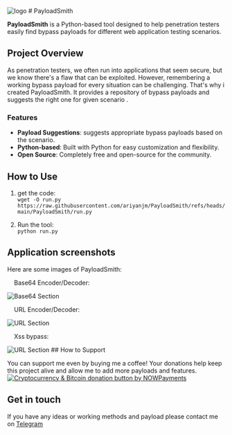 <img src="https://raw.githubusercontent.com/ariyanjm/PayloadSmith/refs/heads/main/logo/logo.png" alt="logo" />
# PayloadSmith

**PayloadSmith** is a Python-based tool designed to help penetration testers easily find bypass payloads for different web application testing scenarios.
## Project Overview

As penetration testers, we often run into applications that seem secure, but we know there's a flaw that can be exploited. However, remembering a working bypass payload for every situation can be challenging. That's why i created PayloadSmith. It provides a repository of bypass payloads and suggests the right one for given scenario .

### Features
- **Payload Suggestions**: suggests appropriate bypass payloads based on the scenario.
- **Python-based**: Built with Python for easy customization and flexibility.
- **Open Source**: Completely free and open-source for the community.

## How to Use

1. get the code:  
   `wget -O run.py https://raw.githubusercontent.com/ariyanjm/PayloadSmith/refs/heads/main/PayloadSmith/run.py`

3. Run the tool:  
   `python run.py`

## Application screenshots

Here are some images of PayloadSmith:
<p>&nbsp;&nbsp;&nbsp;&nbsp;Base64 Encoder/Decoder:</p>
<img src="https://raw.githubusercontent.com/ariyanjm/PayloadSmith/refs/heads/main/screen%20shots/screenBase64.jpg" alt="Base64 Section" />
<p>&nbsp;&nbsp;&nbsp;&nbsp;URL Encoder/Decoder:</p>
<img src="https://raw.githubusercontent.com/ariyanjm/PayloadSmith/refs/heads/main/screen%20shots/screenUrl.jpg" alt="URL Section" />
<p>&nbsp;&nbsp;&nbsp;&nbsp;Xss bypass:</p>
<img src="https://raw.githubusercontent.com/ariyanjm/PayloadSmith/refs/heads/main/screen%20shots/screenXss.jpg" alt="URL Section" />
## How to Support

You can support me even by buying me a coffee! Your donations help keep this project alive and allow me to add more payloads and features.  
<a href="https://nowpayments.io/donation?api_key=QTDZQ61-MWT4DPS-K6Y763Q-9P7925Z" target="_blank" rel="noreferrer noopener">
   <img src="https://nowpayments.io/images/embeds/donation-button-white.svg" alt="Cryptocurrency & Bitcoin donation button by NOWPayments">
</a>

## Get in touch

If you have any ideas or working methods and payload please contact me on <a href="https://t.me/payloadsmith" target="_blank">Telegram</a>
